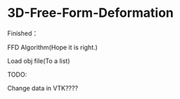 # 3D-Free-Form-Deformation
Finished：

FFD Algorithm(Hope it is right.)

 Load obj file(To a list)

TODO:

Change data in VTK????